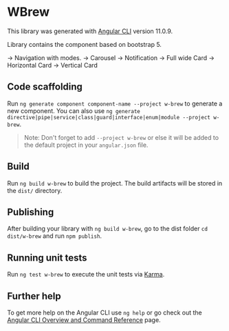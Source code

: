 # WBrew

This library was generated with [Angular CLI](https://github.com/angular/angular-cli) version 11.0.9.

Library contains the component based on bootstrap 5. 

-> Navigation with modes. 
-> Carousel
-> Notification
-> Full wide Card
-> Horizontal Card
-> Vertical Card

## Code scaffolding

Run `ng generate component component-name --project w-brew` to generate a new component. You can also use `ng generate directive|pipe|service|class|guard|interface|enum|module --project w-brew`.
> Note: Don't forget to add `--project w-brew` or else it will be added to the default project in your `angular.json` file. 

## Build

Run `ng build w-brew` to build the project. The build artifacts will be stored in the `dist/` directory.

## Publishing

After building your library with `ng build w-brew`, go to the dist folder `cd dist/w-brew` and run `npm publish`.

## Running unit tests

Run `ng test w-brew` to execute the unit tests via [Karma](https://karma-runner.github.io).

## Further help

To get more help on the Angular CLI use `ng help` or go check out the [Angular CLI Overview and Command Reference](https://angular.io/cli) page.
